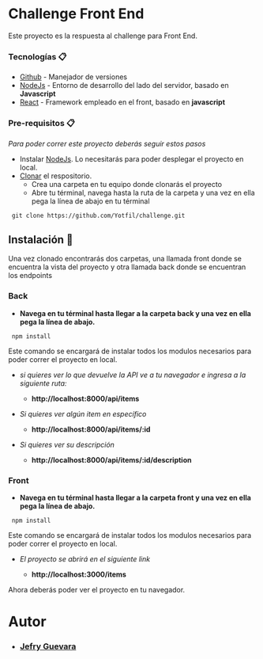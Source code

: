 # Challenge Front End

Este proyecto es la respuesta al challenge para Front End.

### Tecnologías 📋

- [Github](https://github.com) - Manejador de versiones
- [NodeJs](https://nodejs.org/es/) - Entorno de desarrollo del lado del servidor, basado en **Javascript**
- [React](https://reactjs.org/) - Framework empleado en el front, basado en **javascript**

### Pre-requisitos 📋

_Para poder correr este proyecto deberás seguir estos pasos_

- Instalar [NodeJs](https://nodejs.org/es/). Lo necesitarás para poder desplegar el proyecto en local.
- [Clonar](https://github.com/Yotfil/challenge.git) el respositorio.
  - Crea una carpeta en tu equipo donde clonarás el proyecto
  - Abre tu términal, navega hasta la ruta de la carpeta y una vez en ella pega la línea de abajo en tu términal

```
 git clone https://github.com/Yotfil/challenge.git
```

## Instalación 🔧

Una vez clonado encontrarás dos carpetas, una llamada front donde se encuentra la vista del proyecto y otra llamada back donde se encuentran los endpoints

### Back

- **Navega en tu términal hasta llegar a la carpeta back y una vez en ella pega la línea de abajo.**

```
 npm install
```

Este comando se encargará de instalar todos los modulos necesarios para poder correr el proyecto en local.

- _si quieres ver lo que devuelve la API ve a tu navegador e ingresa a la siguiente ruta:_

  - **http://localhost:8000/api/items**

- _Si quieres ver algún item en específico_

  - **http://localhost:8000/api/items/:id**

- _Si quieres ver su descripción_

  - **http://localhost:8000/api/items/:id/description**

### Front

- **Navega en tu términal hasta llegar a la carpeta front y una vez en ella pega la línea de abajo.**

```
 npm install
```

Este comando se encargará de instalar todos los modulos necesarios para poder correr el proyecto en local.

- _El proyecto se abrirá en el siguiente link_

  - **http://localhost:3000/items**

Ahora deberás poder ver el proyecto en tu navegador.

# Autor

- ### [Jefry Guevara](https://www.linkedin.com/in/jefry-guevara/)
